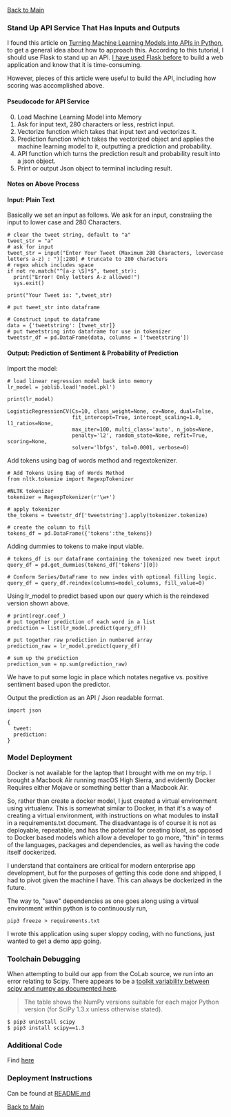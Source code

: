 [Back to Main](/README.md/)

### Stand Up API Service That Has Inputs and Outputs

I found this article on [Turning Machine Learning Models into APIs in Python](https://www.datacamp.com/community/tutorials/machine-learning-models-api-python), to get a general idea about how to approach this.  According to this tutorial, I should use Flask to stand up an API. [I have used Flask before](https://www.patdel.com/home-data-flask-app/) to build a web application and know that it is time-consuming.

However, pieces of this article were useful to build the API, including how scoring was accomplished above.

#### Pseudocode for API Service

0. Load Machine Learning Model into Memory
1. Ask for input text, 280 characters or less, restrict input.
2. Vectorize function which takes that input text and vectorizes it.
3. Prediction function which takes the vectorized object and applies the machine learning model to it, outputting a prediction and probability.
4. API function which turns the prediction result and probability result into a json object.
5. Print or output Json object to terminal including result.

#### Notes on Above Process


#### Input: Plain Text

Basically we set an input as follows.  We ask for an input, constraiing the input to lower case and 280 Characters.

```
# clear the tweet string, default to "a"
tweet_str = "a"
# ask for input
tweet_str = input("Enter Your Tweet (Maximum 280 Characters, lowercase letters a-z) : ")[:280] # truncate to 280 characters
# regex which includes space
if not re.match("^[a-z \S]*$", tweet_str):
  print("Error! Only letters A-z allowed!")
  sys.exit()

print("Your Tweet is: ",tweet_str)

# put tweet_str into dataframe

# Construct input to dataframe
data = {'tweetstring': [tweet_str]}
# put tweetstring into dataframe for use in tokenizer
tweetstr_df = pd.DataFrame(data, columns = ['tweetstring'])
```

#### Output: Prediction of Sentiment & Probability of Prediction

Import the model:

```
# load linear regression model back into memory
lr_model = joblib.load('model.pkl')

print(lr_model)

LogisticRegressionCV(Cs=10, class_weight=None, cv=None, dual=False,
                     fit_intercept=True, intercept_scaling=1.0, l1_ratios=None,
                     max_iter=100, multi_class='auto', n_jobs=None,
                     penalty='l2', random_state=None, refit=True, scoring=None,
                     solver='lbfgs', tol=0.0001, verbose=0)
```

Add tokens using bag of words method and regextokenizer.

```
# Add Tokens Using Bag of Words Method
from nltk.tokenize import RegexpTokenizer

#NLTK tokenizer
tokenizer = RegexpTokenizer(r'\w+')

# apply tokenizer
the_tokens = tweetstr_df['tweetstring'].apply(tokenizer.tokenize)

# create the column to fill
tokens_df = pd.DataFrame({'tokens':the_tokens})
```

Adding dummies to tokens to make input viable.

```
# tokens_df is our dataframe containing the tokenized new tweet input
query_df = pd.get_dummies(tokens_df['tokens'][0])

# Conform Series/DataFrame to new index with optional filling logic.
query_df = query_df.reindex(columns=model_columns, fill_value=0)
```

Using lr_model to predict based upon our query which is the reindexed version shown above.

```
# print(regr.coef_)
# put together prediction of each word in a list
prediction = list(lr_model.predict(query_df))

# put together raw prediction in numbered array
prediction_raw = lr_model.predict(query_df)

# sum up the prediction
prediction_sum = np.sum(prediction_raw)
```

We have to put some logic in place which notates negative vs. positive sentiment based upon the predictor.

Output the prediction as an API / Json readable format.

```
import json

{
  tweet:
  prediction:
}
```

### Model Deployment

Docker is not available for the laptop that I brought with me on my trip.  I brought a Macbook Air running macOS High Sierra, and evidently Docker Requires either Mojave or something better than a Macbook Air.

So, rather than create a docker model, I just created a virtual environment using virtualenv.  This is somewhat similar to Docker, in that it's a way of creating a virtual environment, with instructions on what modules to install in a requirements.txt document.  The disadvantage is of course it is not as deployable, repeatable, and has the potential for creating bloat, as opposed to Docker based models which allow a developer to go more, "thin" in terms of the languages, packages and dependencies, as well as having the code itself dockerized.

I understand that containers are critical for modern enterprise app development, but for the purposes of getting this code done and shipped, I had to pivot given the machine I have.  This can always be dockerized in the future.

The way to, "save" dependencies as one goes along using a virtual environment within python is to continuously run,

```
pip3 freeze > requirements.txt
```

I wrote this application using super sloppy coding, with no functions, just wanted to get a demo app going.

### Toolchain Debugging

When attempting to build our app from the CoLab source, we run into an error relating to Scipy. There appears to be a [toolkit variability between scipy and numpy as documented here](https://docs.scipy.org/doc/scipy/reference/toolchain.html).

> The table shows the NumPy versions suitable for each major Python version (for SciPy 1.3.x unless otherwise stated).

```
$ pip3 uninstall scipy
$ pip3 install scipy==1.3
```

### Additional Code

Find [here]()

### Deployment Instructions

Can be found at [README.md](/README.md/)

[Back to Main](/README.md/)
